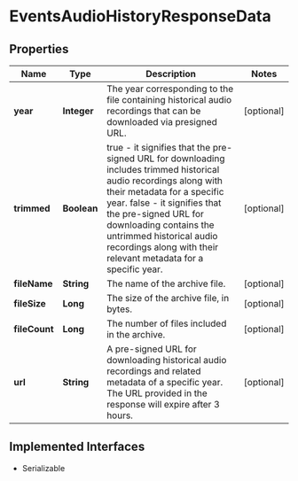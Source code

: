 

# EventsAudioHistoryResponseData


## Properties

Name | Type | Description | Notes
------------ | ------------- | ------------- | -------------
**year** | **Integer** | The year corresponding to the file containing historical audio recordings that can be downloaded via presigned URL. |  [optional]
**trimmed** | **Boolean** | true - it signifies that the pre-signed URL for downloading includes trimmed historical audio recordings along with their metadata for a specific year.  false -  it signifies that the pre-signed URL for downloading contains the untrimmed historical audio recordings along with their relevant metadata for a specific year. |  [optional]
**fileName** | **String** | The name of the archive file. |  [optional]
**fileSize** | **Long** | The size of the archive file, in bytes. |  [optional]
**fileCount** | **Long** | The number of files included in the archive. |  [optional]
**url** | **String** | A pre-signed URL for downloading historical audio recordings and related metadata of a specific year. The URL provided in the response will expire after 3 hours. |  [optional]


## Implemented Interfaces

* Serializable


